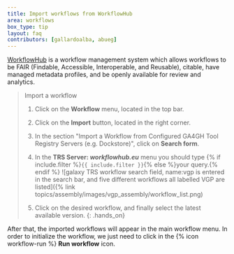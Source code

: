 ```yaml
---
title: Import workflows from WorkflowHub
area: workflows
box_type: tip
layout: faq
contributors: [gallardoalba, abueg]
---
```


[WorkflowHub](https://workflowhub.eu/) is a workflow management system which allows workflows to be FAIR (Findable, Accessible, Interoperable, and Reusable), citable, have managed metadata profiles, and be openly available for review and analytics.

> <hands-on-title> Import a workflow </hands-on-title>
>
> 1. Click on the **Workflow** menu, located in the top bar.
> 2. Click on the **Import** button, located in the right corner.
> 3. In the section "Import a Workflow from Configured GA4GH Tool Registry Servers (e.g. Dockstore)", click on **Search form**.
> 
> 4. In the **TRS Server: *workflowhub.eu*** menu you should type {% if include.filter %}`{{ include.filter }}`{% else %}your query.{% endif %}
>    ![galaxy TRS workflow search field, name:vgp is entered in the search bar, and five different workflows all labelled VGP are listed]({% link topics/assembly/images/vgp_assembly/workflow_list.png)
> 5. Click on the desired workflow, and finally select the latest available version.
{: .hands_on}

After that, the imported workflows will appear in the main workflow menu. In order to initialize the workflow, we just need to click in the {% icon workflow-run %} **Run workflow** icon.
